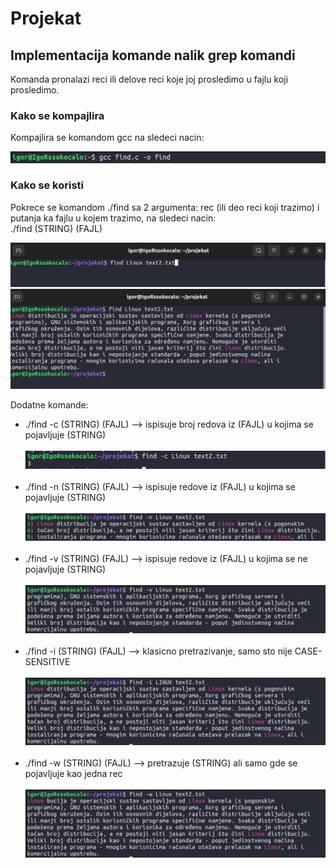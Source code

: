 # Projekat
## Implementacija komande nalik grep komandi

Komanda pronalazi reci ili delove reci koje joj prosledimo u fajlu koji prosledimo.

### Kako se kompajlira

Kompajlira se komandom gcc na sledeci nacin: <br>

  <img src="/slike/0.png">

### Kako se koristi
Pokrece se komandom ./find sa 2 argumenta: rec (ili deo reci koji trazimo) i putanja ka fajlu u kojem trazimo, na sledeci nacin:<br>
./find (STRING) (FAJL)

<img src="/slike/1.png">
<img src="/slike/2.png">

Dodatne komande:<br>
<ul>
  <li>./find -c (STRING) (FAJL) --> ispisuje broj redova iz (FAJL) u kojima se pojavljuje (STRING)</li><br>
    <img src="/slike/3.png"><br><br>
  <li>./find -n (STRING) (FAJL) --> ispisuje redove iz (FAJL) u kojima se pojavljuje (STRING)</li><br>
    <img src="/slike/4.png"><br><br>
  <li>./find -v (STRING) (FAJL) --> ispisuje redove iz (FAJL) u kojima se ne pojavljuje (STRING)</li><br>
    <img src="/slike/5.png"><br><br>
  <li>./find -i (STRING) (FAJL) --> klasicno pretrazivanje, samo sto nije CASE-SENSITIVE</li><br>
    <img src="/slike/6.png"><br><br>
  <li>./find -w (STRING) (FAJL) --> pretrazuje (STRING) ali samo gde se pojavljuje kao jedna rec</li><br>
    <img src="/slike/7.png"><br><br>
</ul>

